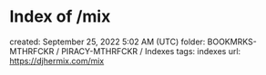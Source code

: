 # Index of /mix

created: September 25, 2022 5:02 AM (UTC)
folder: BOOKMRKS-MTHRFCKR / PIRACY-MTHRFCKR / Indexes
tags: indexes
url: https://djhermix.com/mix